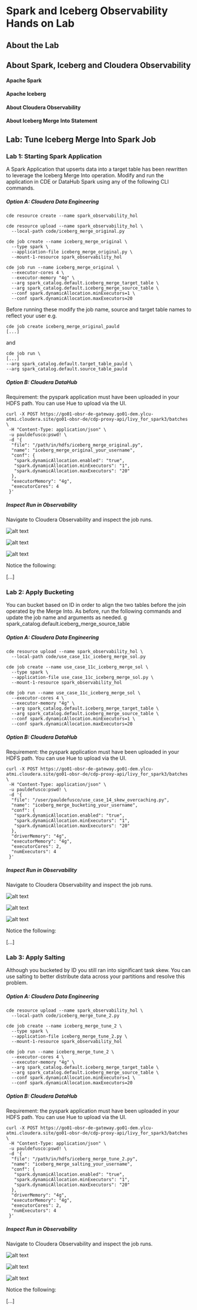 # Spark and Iceberg Observability Hands on Lab

## About the Lab

## About Spark, Iceberg and Cloudera Observability

#### Apache Spark

#### Apache Iceberg

#### About Cloudera Observability

#### About Iceberg Merge Into Statement



## Lab: Tune Iceberg Merge Into Spark Job

### Lab 1: Starting Spark Application

A Spark Application that upserts data into a target table has been rewritten to leverage the Iceberg Merge Into operation. Modify and run the application in CDE or DataHub Spark using any of the following CLI commands.

##### Option A: Cloudera Data Engineering

```
cde resource create --name spark_observability_hol

cde resource upload --name spark_observability_hol \
  --local-path code/iceberg_merge_original.py

cde job create --name iceberg_merge_original \
  --type spark \
  --application-file iceberg_merge_original.py \
  --mount-1-resource spark_observability_hol

cde job run --name iceberg_merge_original \
  --executor-cores 4 \
  --executor-memory "4g" \
  --arg spark_catalog.default.iceberg_merge_target_table \
  --arg spark_catalog.default.iceberg_merge_source_table \
  --conf spark.dynamicAllocation.minExecutors=1 \
  --conf spark.dynamicAllocation.maxExecutors=20
```

Before running these modify the job name, source and target table names to reflect your user e.g.

```
cde job create iceberg_merge_original_pauld
[...]
```

and

```
cde job run \
[...]
--arg spark_catalog.default.target_table_pauld \
--arg spark_catalog.default.source_table_pauld
```

##### Option B: Cloudera DataHub

Requirement: the pyspark application must have been uploaded in your HDFS path. You can use Hue to upload via the UI.

```
curl -X POST https://go01-obsr-de-gateway.go01-dem.ylcu-atmi.cloudera.site/go01-obsr-de/cdp-proxy-api/livy_for_spark3/batches \
 -H "Content-Type: application/json" \
 -u pauldefusco:pswd! \
 -d '{
  "file": "/path/in/hdfs/iceberg_merge_original.py",
  "name": "iceberg_merge_original_your_username",
  "conf": {
   "spark.dynamicAllocation.enabled": "true",
   "spark.dynamicAllocation.minExecutors": "1",
   "spark.dynamicAllocation.maxExecutors": "20"
  },
  "executorMemory": "4g",
  "executorCores": 4
 }'
```

##### Inspect Run in Observability

Navigate to Cloudera Observability and inspect the job runs.

![alt text](img/usecase_11_b_task_skew_1.png)

![alt text](img/usecase_11_b_task_skew_2.png)

![alt text](img/usecase_11_b_task_skew_3.png)

Notice the following:

[...]


### Lab 2: Apply Bucketing

You can bucket based on ID in order to align the two tables before the join operated by the Merge Into. As before, run the following commands and update the job name and arguments as needed.
g spark_catalog.default.iceberg_merge_source_table

##### Option A: Cloudera Data Engineering

```
cde resource upload --name spark_observability_hol \
  --local-path code/use_case_11c_iceberg_merge_sol.py

cde job create --name use_case_11c_iceberg_merge_sol \
  --type spark \
  --application-file use_case_11c_iceberg_merge_sol.py \
  --mount-1-resource spark_observability_hol

cde job run --name use_case_11c_iceberg_merge_sol \
  --executor-cores 4 \
  --executor-memory "4g" \
  --arg spark_catalog.default.iceberg_merge_target_table \
  --arg spark_catalog.default.iceberg_merge_source_table \
  --conf spark.dynamicAllocation.minExecutors=1 \
  --conf spark.dynamicAllocation.maxExecutors=20
```

##### Option B: Cloudera DataHub

Requirement: the pyspark application must have been uploaded in your HDFS path. You can use Hue to upload via the UI.

```
curl -X POST https://go01-obsr-de-gateway.go01-dem.ylcu-atmi.cloudera.site/go01-obsr-de/cdp-proxy-api/livy_for_spark3/batches \
 -H "Content-Type: application/json" \
 -u pauldefusco:pswd! \
 -d '{
  "file": "/user/pauldefusco/use_case_14_skew_overcaching.py",
  "name": "iceberg_merge_bucketing_your_username",
  "conf": {
   "spark.dynamicAllocation.enabled": "true",
   "spark.dynamicAllocation.minExecutors": "1",
   "spark.dynamicAllocation.maxExecutors": "20"
  },
  "driverMemory": "4g",
  "executorMemory": "4g",
  "executorCores": 2,
  "numExecutors": 4
 }'
```

##### Inspect Run in Observability

Navigate to Cloudera Observability and inspect the job runs.

![alt text](img/usecase_11_b_task_skew_1.png)

![alt text](img/usecase_11_b_task_skew_2.png)

![alt text](img/usecase_11_b_task_skew_3.png)

Notice the following:

[...]


### Lab 3: Apply Salting

Although you bucketed by ID you still ran into significant task skew. You can use salting to better distribute data across your partitions and resolve this problem.

##### Option A: Cloudera Data Engineering

```
cde resource upload --name spark_observability_hol \
  --local-path code/iceberg_merge_tune_2.py

cde job create --name iceberg_merge_tune_2 \
  --type spark \
  --application-file iceberg_merge_tune_2.py \
  --mount-1-resource spark_observability_hol

cde job run --name iceberg_merge_tune_2 \
  --executor-cores 4 \
  --executor-memory "4g" \
  --arg spark_catalog.default.iceberg_merge_target_table \
  --arg spark_catalog.default.iceberg_merge_source_table \
  --conf spark.dynamicAllocation.minExecutors=1 \
  --conf spark.dynamicAllocation.maxExecutors=20
```

##### Option B: Cloudera DataHub

Requirement: the pyspark application must have been uploaded in your HDFS path. You can use Hue to upload via the UI.

```
curl -X POST https://go01-obsr-de-gateway.go01-dem.ylcu-atmi.cloudera.site/go01-obsr-de/cdp-proxy-api/livy_for_spark3/batches \
 -H "Content-Type: application/json" \
 -u pauldefusco:pswd! \
 -d '{
  "file": "/path/in/hdfs/iceberg_merge_tune_2.py",
  "name": "iceberg_merge_salting_your_username",
  "conf": {
   "spark.dynamicAllocation.enabled": "true",
   "spark.dynamicAllocation.minExecutors": "1",
   "spark.dynamicAllocation.maxExecutors": "20"
  },
  "driverMemory": "4g",
  "executorMemory": "4g",
  "executorCores": 2,
  "numExecutors": 4
 }'
```

##### Inspect Run in Observability

Navigate to Cloudera Observability and inspect the job runs.

![alt text](img/usecase_11_b_task_skew_1.png)

![alt text](img/usecase_11_b_task_skew_2.png)

![alt text](img/usecase_11_b_task_skew_3.png)

Notice the following:

[...]
